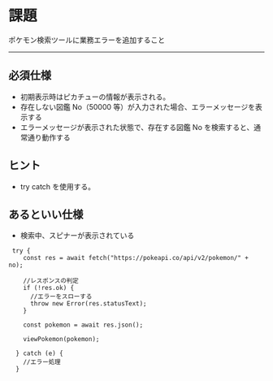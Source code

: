 # 課題

ポケモン検索ツールに業務エラーを追加すること

---

## 必須仕様

- 初期表示時はピカチューの情報が表示される。
- 存在しない図鑑 No（50000 等）が入力された場合、エラーメッセージを表示する
- エラーメッセージが表示された状態で、存在する図鑑 No を検索すると、通常通り動作する

## ヒント

- try catch を使用する。

## あるといい仕様

- 検索中、スピナーが表示されている

```
 try {
    const res = await fetch("https://pokeapi.co/api/v2/pokemon/" + no);

    //レスポンスの判定
    if (!res.ok) {
      //エラーをスローする
      throw new Error(res.statusText);
    }

    const pokemon = await res.json();

    viewPokemon(pokemon);

  } catch (e) {
    //エラー処理
  }
```
